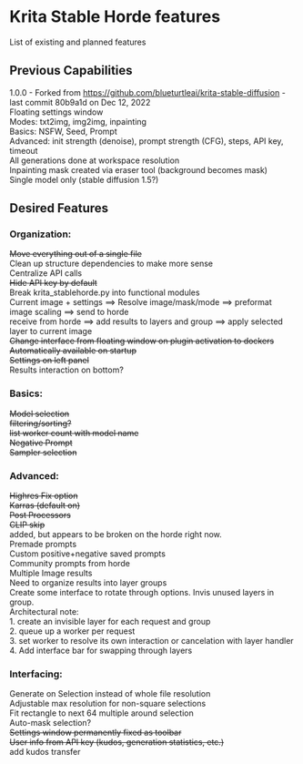 # Krita Stable Horde features
List of existing and planned features  
## Previous Capabilities
1.0.0 - Forked from https://github.com/blueturtleai/krita-stable-diffusion - last commit 80b9a1d on Dec 12, 2022  
    Floating settings window  
        Modes: txt2img, img2img, inpainting  
        Basics: NSFW, Seed, Prompt  
        Advanced: init strength (denoise), prompt strength (CFG), steps, API key, timeout  
    All generations done at workspace resolution  
    Inpainting mask created via eraser tool (background becomes mask)  
    Single model only (stable diffusion 1.5?)  
## Desired Features
### Organization:
~~Move everything out of a single file~~  
Clean up structure dependencies to make more sense  
Centralize API calls  
~~Hide API key by default~~  
Break krita_stablehorde.py into functional modules  
    Current image + settings ==> Resolve image/mask/mode ==> preformat image scaling ==> send to horde  
    receive from horde ==> add results to layers and group ==> apply selected layer to current image  
~~Change interface from floating window on plugin activation to dockers~~  
    ~~Automatically available on startup~~  
    ~~Settings on left panel~~  
    Results interaction on bottom?  
### Basics:
~~Model selection~~  
    ~~filtering/sorting?~~  
    ~~list worker count with model name~~  
~~Negative Prompt~~  
~~Sampler selection~~  
### Advanced:
~~Highres Fix option~~  
~~Karras (default on)~~  
~~Post Processors~~  
~~CLIP skip~~  
    added, but appears to be broken on the horde right now.  
Premade prompts  
    Custom positive+negative saved prompts  
    Community prompts from horde  
Multiple Image results  
    Need to organize results into layer groups  
    Create some interface to rotate through options. Invis unused layers in group.  
        Architectural note:  
        1. create an invisible layer for each request and group  
        2. queue up a worker per request  
        3. set worker to resolve its own interaction or cancelation with layer handler  
        4. Add interface bar for swapping through layers
### Interfacing:
Generate on Selection instead of whole file resolution  
    Adjustable max resolution for non-square selections  
    Fit rectangle to next 64 multiple around selection  
    Auto-mask selection?  
~~Settings window permanently fixed as toolbar~~  
~~User info from API key (kudos, generation statistics, etc.)~~  
    add kudos transfer
